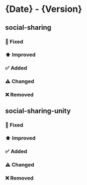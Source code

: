 # {Date} - {Version}

## social-sharing

### 🐞 Fixed

### ⬆️ Improved

### ✅ Added

### ⚠️ Changed

### ❌ Removed

## social-sharing-unity

### 🐞 Fixed

### ⬆️ Improved

### ✅ Added

### ⚠️ Changed

### ❌ Removed